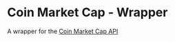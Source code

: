 # Coin Market Cap - Wrapper
A wrapper for the [Coin Market Cap API](https://coinmarketcap.com/api/documentation/v1) 
